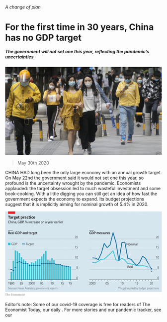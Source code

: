 ###### A change of plan

# For the first time in 30 years, China has no GDP target 

##### The government will not set one this year, reflecting the pandemic’s uncertainties 

![image](images/20200530_FNP503.jpg) 

> May 30th 2020 

CHINA HAD long been the only large economy with an annual growth target. On May 22nd the government said it would not set one this year, so profound is the uncertainty wrought by the pandemic. Economists applauded: the target obsession led to much wasteful investment and some book-cooking. With a little digging you can still get an idea of how fast the government expects the economy to expand. Its budget projections suggest that it is implicitly aiming for nominal growth of 5.4% in 2020.

![image](images/20200530_FNC731.png) 


Editor’s note: Some of our covid-19 coverage is free for readers of The Economist Today, our daily . For more stories and our pandemic tracker, see our 

